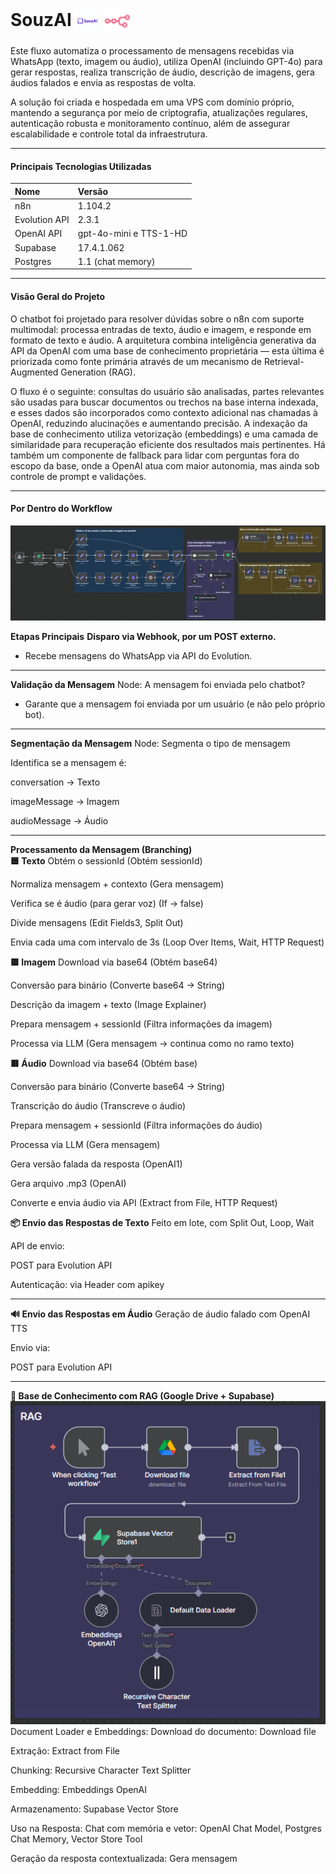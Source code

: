 # SouzAI <img src="./img/logo-souzai.png" alt="n8n logo" width="40"  align="center" /> <img src="./img/n8n-color.svg" alt="n8n logo" width="40" align="center" />
Este fluxo automatiza o processamento de mensagens recebidas via WhatsApp (texto, imagem ou áudio), utiliza OpenAI (incluindo GPT-4o) para gerar respostas, realiza transcrição de áudio, descrição de imagens, gera áudios falados e envia as respostas de volta.

A solução foi criada e hospedada em uma VPS com domínio próprio, mantendo a segurança por meio de criptografia, atualizações regulares, autenticação robusta e monitoramento contínuo, além de assegurar escalabilidade e controle total da infraestrutura.

---

#### Principais Tecnologias Utilizadas
| Nome | Versão|
|:------- |:------- |
|n8n | 1.104.2 |
| Evolution API | 2.3.1 | 
| OpenAI API | gpt-4o-mini e TTS-1-HD |
| Supabase | 17.4.1.062 |
| Postgres | 1.1 (chat memory)

---

#### Visão Geral do Projeto
O chatbot foi projetado para resolver dúvidas sobre o n8n com suporte multimodal: processa entradas de texto, áudio e imagem, e responde em formato de texto e áudio. A arquitetura combina inteligência generativa da API da OpenAI com uma base de conhecimento proprietária — esta última é priorizada como fonte primária através de um mecanismo de Retrieval-Augmented Generation (RAG).

O fluxo é o seguinte: consultas do usuário são analisadas, partes relevantes são usadas para buscar documentos ou trechos na base interna indexada, e esses dados são incorporados como contexto adicional nas chamadas à OpenAI, reduzindo alucinações e aumentando precisão. A indexação da base de conhecimento utiliza vetorização (embeddings) e uma camada de similaridade para recuperação eficiente dos resultados mais pertinentes. Há também um componente de fallback para lidar com perguntas fora do escopo da base, onde a OpenAI atua com maior autonomia, mas ainda sob controle de prompt e validações.

---
#### Por Dentro do Workflow
![](img/workflow-souzai.png)

**Etapas Principais**
**Disparo via Webhook, por um POST externo.**
- Recebe mensagens do WhatsApp via API do Evolution.

---

**Validação da Mensagem**
Node: A mensagem foi enviada pelo chatbot?

- Garante que a mensagem foi enviada por um usuário (e não pelo próprio bot).

---

**Segmentação da Mensagem**
Node: Segmenta o tipo de mensagem

Identifica se a mensagem é:

conversation → Texto

imageMessage → Imagem

audioMessage → Áudio

---

**Processamento da Mensagem (Branching)**
<br>
**🟦 Texto**
Obtém o sessionId (Obtém sessionId)

Normaliza mensagem + contexto (Gera mensagem)

Verifica se é áudio (para gerar voz) (If → false)

Divide mensagens (Edit Fields3, Split Out)

Envia cada uma com intervalo de 3s (Loop Over Items, Wait, HTTP Request)

**🟩 Imagem**
Download via base64 (Obtém base64)

Conversão para binário (Converte base64 -> String)

Descrição da imagem + texto (Image Explainer)

Prepara mensagem + sessionId (Filtra informações da imagem)

Processa via LLM (Gera mensagem → continua como no ramo texto)

**🟥 Áudio**
Download via base64 (Obtém base)

Conversão para binário (Converte base64 -> String)

Transcrição do áudio (Transcreve o áudio)

Prepara mensagem + sessionId (Filtra informações do áudio)

Processa via LLM (Gera mensagem)

Gera versão falada da resposta (OpenAI1)

Gera arquivo .mp3 (OpenAI)

Converte e envia áudio via API (Extract from File, HTTP Request)

**📦 Envio das Respostas de Texto**
Feito em lote, com Split Out, Loop, Wait

API de envio:

POST para Evolution API

Autenticação: via Header com apikey

---

**🔊 Envio das Respostas em Áudio**
Geração de áudio falado com OpenAI TTS

Envio via:

POST para Evolution API

---

**🧠 Base de Conhecimento com RAG (Google Drive + Supabase)**
![](img/RAG-souzai.png)
<br>
Document Loader e Embeddings:
Download do documento: Download file

Extração: Extract from File

Chunking: Recursive Character Text Splitter

Embedding: Embeddings OpenAI

Armazenamento: Supabase Vector Store

Uso na Resposta:
Chat com memória e vetor: OpenAI Chat Model, Postgres Chat Memory, Vector Store Tool

Geração da resposta contextualizada: Gera mensagem
